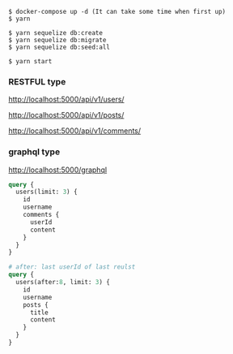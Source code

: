 ```console
$ docker-compose up -d (It can take some time when first up)
$ yarn

$ yarn sequelize db:create
$ yarn sequelize db:migrate
$ yarn sequelize db:seed:all

$ yarn start
```

### RESTFUL type
[http://localhost:5000/api/v1/users/](http://localhost:5000/api/v1/users/)

[http://localhost:5000/api/v1/posts/](http://localhost:5000/api/v1/users/)

[http://localhost:5000/api/v1/comments/](http://localhost:5000/api/v1/users/)



### graphql type
[http://localhost:5000/graphql](http://localhost:5000/graphql)

```graphql
query {
  users(limit: 3) {
    id
    username
    comments {
      userId
      content
    }
  }
}

# after: last userId of last reulst
query {
  users(after:8, limit: 3) {
    id
    username
    posts {
      title
      content
    }
  }
}
```

